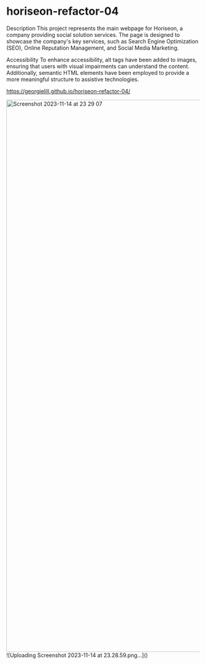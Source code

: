 # horiseon-refactor-04

Description
This project represents the main webpage for Horiseon, a company providing social solution services. The page is designed to showcase the company's key services, such as Search Engine Optimization (SEO), Online Reputation Management, and Social Media Marketing.

Accessibility
To enhance accessibility, alt tags have been added to images, ensuring that users with visual impairments can understand the content. Additionally, semantic HTML elements have been employed to provide a more meaningful structure to assistive technologies.

https://georgielill.github.io/horiseon-refactor-04/

<img width="1440" alt="Screenshot 2023-11-14 at 23 29 07" src="https://github.com/georgielill/horiseon-refactor-04/assets/47761199/8190feac-48dc-4e1d-8964-70ca14ee934c">
![Uploading Screenshot 2023-11-14 at 23.28.59.png…]()
